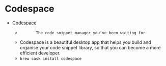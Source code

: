 # Codespace
- [Codespace](https://codespace.app/)
  -            The code snippet manager you've been waiting for        
  - Codespace is a beautiful desktop app that helps you build and organise your code snippet library, so that you can become a more efficient developer.
  - `brew cask install codespace`
